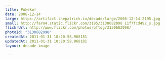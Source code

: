 ```yaml
---
title: Pukeko!
date: 2008-12-14
large: https://artifact.thepatrick.io/decade/large/2008-12-14-2195.jpg
small: http://farm4.static.flickr.com/3195/3130682098_11f7fcd492_s.jpg
flickrUrl: http://www.flickr.com/photos/pftqg/3130682098/
photoId: "3130682098"
createdAt: 2011-01-31 10:20:58.968181
updatedAt: 2011-01-31 10:20:58.968181
layout: decade-image

---
```


